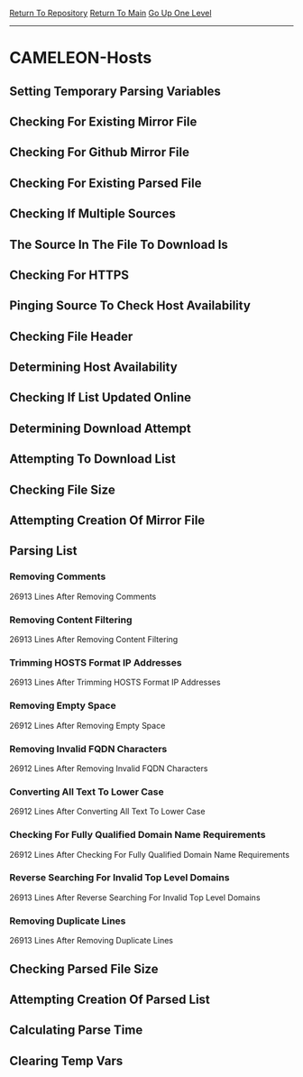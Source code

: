 [Return To Repository](https://github.com/deathbybandaid/piholeparser/)
[Return To Main](https://github.com/deathbybandaid/piholeparser/blob/master/RecentRunLogs/Mainlog.md)
[Go Up One Level](https://github.com/deathbybandaid/piholeparser/blob/master/RecentRunLogs/TopLevelScripts/30-Processing-External-Blacklists.md)
____________________________________
# CAMELEON-Hosts
## Setting Temporary Parsing Variables
## Checking For Existing Mirror File
## Checking For Github Mirror File
## Checking For Existing Parsed File
## Checking If Multiple Sources
## The Source In The File To Download Is
## Checking For HTTPS
## Pinging Source To Check Host Availability
## Checking File Header
## Determining Host Availability
## Checking If List Updated Online
## Determining Download Attempt
## Attempting To Download List
## Checking File Size
## Attempting Creation Of Mirror File
## Parsing List
### Removing Comments
26913 Lines After Removing Comments
### Removing Content Filtering
26913 Lines After Removing Content Filtering
### Trimming HOSTS Format IP Addresses
26913 Lines After Trimming HOSTS Format IP Addresses
### Removing Empty Space
26912 Lines After Removing Empty Space
### Removing Invalid FQDN Characters
26912 Lines After Removing Invalid FQDN Characters
### Converting All Text To Lower Case
26912 Lines After Converting All Text To Lower Case
### Checking For Fully Qualified Domain Name Requirements
26912 Lines After Checking For Fully Qualified Domain Name Requirements
### Reverse Searching For Invalid Top Level Domains
26913 Lines After Reverse Searching For Invalid Top Level Domains
### Removing Duplicate Lines
26913 Lines After Removing Duplicate Lines
## Checking Parsed File Size
## Attempting Creation Of Parsed List
## Calculating Parse Time
## Clearing Temp Vars

